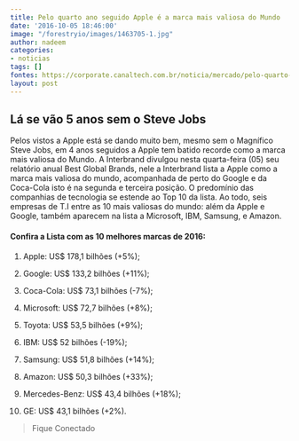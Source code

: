 ```yaml
---
title: Pelo quarto ano seguido Apple é a marca mais valiosa do Mundo
date: '2016-10-05 18:46:00'
image: "/forestryio/images/1463705-1.jpg"
author: nadeem
categories:
- noticias
tags: []
fontes: https://corporate.canaltech.com.br/noticia/mercado/pelo-quarto-ano-seguido-apple-e-a-marca-mais-valiosa-do-mundo-81599/
layout: post
---
```

## Lá se vão 5 anos sem o Steve Jobs
Pelos vistos a Apple está se dando muito bem, mesmo sem o Magnífico Steve Jobs, em 4 anos seguidos a Apple tem batido recorde como a marca mais valiosa do Mundo.
A Interbrand divulgou nesta quarta-feira (05) seu relatório anual Best Global Brands, nele a Interbrand lista a Apple como a marca mais valiosa do mundo, acompanhada de perto do Google e da Coca-Cola isto é na segunda e terceira posição.
O predomínio das companhias de tecnologia se estende ao Top 10 da lista. Ao todo, seis empresas de T.I entre as 10 mais valiosas do mundo: além da Apple e Google, também aparecem na lista a Microsoft, IBM, Samsung, e Amazon.

####  Confira a Lista com as 10 melhores marcas de 2016:

1. Apple: US$ 178,1 bilhões (+5%);

2. Google: US$ 133,2 bilhões (+11%);

3. Coca-Cola: US$ 73,1 bilhões (-7%);

4. Microsoft: US$ 72,7 bilhões (+8%);

5. Toyota: US$ 53,5 bilhões (+9%);

6. IBM: US$ 52 bilhões (-19%);

7. Samsung: US$ 51,8 bilhões (+14%);

8. Amazon: US$ 50,3 bilhões (+33%);

9. Mercedes-Benz: US$ 43,4 bilhões (+18%);

10. GE: US$ 43,1 bilhões (+2%).

> Fique Conectado
